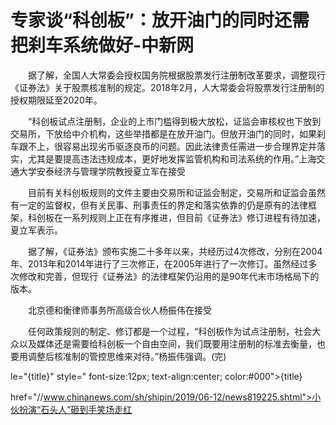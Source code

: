 # 专家谈“科创板”：放开油门的同时还需把刹车系统做好-中新网

　　据了解，全国人大常委会授权国务院根据股票发行注册制改革要求，调整现行《证券法》关于股票核准制的规定。2018年2月，人大常委会将股票发行注册制的授权期限延至2020年。

　　“科创板试点注册制，企业的上市门槛得到极大放松，证监会审核权也下放到交易所，下放给中介机构，这些举措都是在放开油门。但放开油门的同时，如果刹车跟不上，很容易出现劣币驱逐良币的问题。因此法律责任需进一步合理界定并落实，尤其是要提高违法违规成本，更好地发挥监管机构和司法系统的作用。”上海交通大学安泰经济与管理学院教授夏立军在接受

　　目前有关科创板规则的文件主要由交易所和证监会制定，交易所和证监会虽然有一定的监督权，但有关民事、刑事责任的界定和落实依靠的仍是原有的法律框架，科创板在一系列规则上正在有序推进，但目前《证券法》修订进程有待加速，夏立军表示。

　　据了解，《证券法》颁布实施二十多年以来，共经历过4次修改，分别在2004年、2013年和2014年进行了三次修正，在2005年进行了一次修订。虽然经过多次修改和完善，但现行《证券法》的法律框架仍沿用的是90年代末市场格局下的版本。

　　北京德和衡律师事务所高级合伙人杨振伟在接受

　　任何政策规则的制定、修订都是一个过程，“科创板作为试点注册制，社会大众以及媒体还是需要给科创板一个自由空间，我们既要用注册制的标准去衡量，也要用调整后核准制的管控思维来对待。”杨振伟强调。(完)

le="{title}" style=" font-size:12px; text-align:center; color:#000">{title}

href="//www.chinanews.com/sh/shipin/2019/06-12/news819225.shtml">小伙扮演“石头人”砸到手笑场走红

